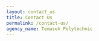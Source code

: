 ```yaml
---
layout: contact_us
title: Contact Us
permalink: /contact-us/
agency_name: Temasek Polytechnic
---
```

